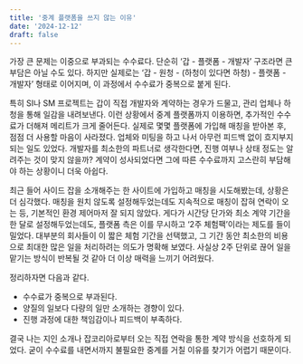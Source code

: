 ```yaml
---
title: '중계 플랫폼을 쓰지 않는 이유'
date: '2024-12-12'
draft: false
---
```


가장 큰 문제는 이중으로 부과되는 수수료다. 단순히 ‘갑 - 플랫폼 - 개발자’ 구조라면 큰 부담은 아닐 수도 있다. 하지만 실제로는 ‘갑 - 원청 - (하청이 있다면 하청) - 플랫폼 - 개발자’ 형태로 이어지며, 이 과정에서 수수료가 중복으로 붙게 된다.

특히 SI나 SM 프로젝트는 갑이 직접 개발자와 계약하는 경우가 드물고, 관리 업체나 하청을 통해 일감을 내려보낸다. 이런 상황에서 중계 플랫폼까지 이용하면, 추가적인 수수료가 더해져 메리트가 크게 줄어든다. 실제로 몇몇 플랫폼에 가입해 매칭을 받아본 후, 점점 더 사용할 마음이 사라졌다. 업체와 미팅을 하고 나서 아무런 피드백 없이 흐지부지되는 일도 있었다. 개발자를 최소한의 파트너로 생각한다면, 진행 여부나 상태 정도는 알려주는 것이 맞지 않을까? 계약이 성사되었다면 그에 따른 수수료까지 고스란히 부담해야 하는 상황이니 더욱 아쉽다.

최근 들어 사이드 잡을 소개해주는 한 사이트에 가입하고 매칭을 시도해봤는데, 상황은 더 심각했다. 매칭을 원치 않도록 설정해두었는데도 지속적으로 매칭이 잡혀 연락이 오는 등, 기본적인 환경 제어마저 잘 되지 않았다. 게다가 시간당 단가와 최소 계약 기간을 한 달로 설정해두었는데도, 플랫폼 측은 이를 무시하고 ‘2주 체험팩’이라는 제도를 들이밀었다. 대부분의 회사들이 이 짧은 체험 기간을 선택했고, 그 기간 동안 최소한의 비용으로 최대한 많은 일을 처리하려는 의도가 명확해 보였다. 사실상 2주 단위로 끊어 일을 맡기는 방식이 반복될 것 같아 더 이상 매력을 느끼기 어려웠다.

정리하자면 다음과 같다.

- 수수료가 중복으로 부과된다.
- 양질의 일보다 다량의 일만 소개하는 경향이 있다.
- 진행 과정에 대한 책임감이나 피드백이 부족하다.

결국 나는 지인 소개나 잡코리아로부터 오는 직접 연락을 통한 계약 방식을 선호하게 되었다. 굳이 수수료를 내면서까지 불필요한 중계를 거칠 이유를 찾기가 어렵기 때문이다.
